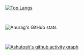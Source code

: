 
[![Top Langs](https://github-readme-stats.vercel.app/api/top-langs/?username=antmoveh&layout=compact)](https://github.com/antmoveh/github-readme-stats)

<br >

![Anurag's GitHub stats](https://github-readme-stats.vercel.app/api?username=antmoveh&show_icons=true&theme=gruvbox)

<br >

[![Ashutosh's github activity graph](https://activity-graph.herokuapp.com/graph?username=antmoveh&theme=dracula)](https://github.com/antmoveh/github-readme-activity-graph)
